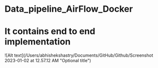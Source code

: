 # Data_pipeline_AirFlow_Docker
# It contains end to end implementation

  ![Alt text](/Users/abhishekshastry/Documents/GitHub/Github/Screenshot 2023-01-02 at 12.57.12 AM "Optional title")


